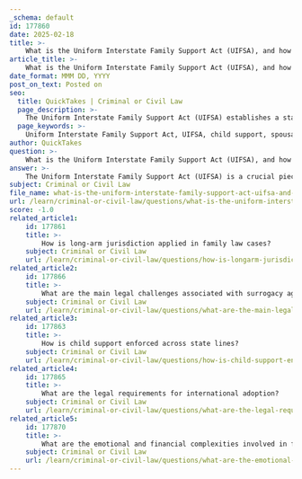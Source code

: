 ```yaml
---
_schema: default
id: 177860
date: 2025-02-18
title: >-
    What is the Uniform Interstate Family Support Act (UIFSA), and how does it affect jurisdiction in family law cases?
article_title: >-
    What is the Uniform Interstate Family Support Act (UIFSA), and how does it affect jurisdiction in family law cases?
date_format: MMM DD, YYYY
post_on_text: Posted on
seo:
  title: QuickTakes | Criminal or Civil Law
  page_description: >-
    The Uniform Interstate Family Support Act (UIFSA) establishes a standardized framework for child support and spousal support enforcement across state lines, clarifying jurisdiction and aiding custodial parents in receiving financial support.
  page_keywords: >-
    Uniform Interstate Family Support Act, UIFSA, child support, spousal support, jurisdiction, interstate enforcement, family law, legal framework, custodial parent, non-custodial parent, support orders, jurisdictional guidelines
author: QuickTakes
question: >-
    What is the Uniform Interstate Family Support Act (UIFSA), and how does it affect jurisdiction in family law cases?
answer: >-
    The Uniform Interstate Family Support Act (UIFSA) is a crucial piece of legislation that establishes a standardized legal framework for the establishment and enforcement of child support and spousal support orders across state lines in the United States. Its primary goal is to simplify the process of obtaining financial support from a non-custodial parent who resides in a different state than the custodial parent.\n\n### Key Features of UIFSA:\n\n1. **Interstate Enforcement**: UIFSA allows a court in one state to enforce a support order issued by another state. For example, if a father lives in Texas and owes child support to a mother in Florida, UIFSA enables Florida courts to enforce the Texas support order, ensuring that custodial parents receive the financial support they are entitled to.\n\n2. **Jurisdictional Guidelines**: UIFSA provides clear guidelines for determining which state has jurisdiction over child support and alimony cases. Jurisdiction can be based on various factors, including the residency of the parties involved, the location of the marital home, or where the child resides. This is particularly important in cases involving multiple states, as it helps establish which state court has the authority to hear the case.\n\n3. **Simplification of Legal Processes**: By providing a uniform approach to family support issues, UIFSA reduces the complexity and potential conflicts that can arise when dealing with family law matters across state lines. This is especially beneficial for families that may move or have members living in different states.\n\n### Impact on Jurisdiction in Family Law Cases:\n\nThe UIFSA significantly affects jurisdiction in family law cases by:\n\n- **Clarifying Authority**: It clarifies which state court has the authority to make decisions regarding child support and alimony, thereby reducing confusion and potential legal disputes between states.\n  \n- **Facilitating Support Collection**: It streamlines the process for custodial parents to collect support payments, regardless of where the non-custodial parent resides, thus enhancing the likelihood of compliance with support orders.\n\n- **Promoting Consistency**: By establishing a uniform set of rules, UIFSA promotes consistency in how family support cases are handled across different jurisdictions, which can lead to fairer outcomes for all parties involved.\n\nIn summary, the Uniform Interstate Family Support Act (UIFSA) plays a vital role in family law by providing a structured approach to jurisdiction and enforcement of support orders across state lines, ultimately ensuring that custodial parents receive the financial support they need.
subject: Criminal or Civil Law
file_name: what-is-the-uniform-interstate-family-support-act-uifsa-and-how-does-it-affect-jurisdiction-in-family-law-cases.md
url: /learn/criminal-or-civil-law/questions/what-is-the-uniform-interstate-family-support-act-uifsa-and-how-does-it-affect-jurisdiction-in-family-law-cases
score: -1.0
related_article1:
    id: 177861
    title: >-
        How is long-arm jurisdiction applied in family law cases?
    subject: Criminal or Civil Law
    url: /learn/criminal-or-civil-law/questions/how-is-longarm-jurisdiction-applied-in-family-law-cases
related_article2:
    id: 177866
    title: >-
        What are the main legal challenges associated with surrogacy agreements?
    subject: Criminal or Civil Law
    url: /learn/criminal-or-civil-law/questions/what-are-the-main-legal-challenges-associated-with-surrogacy-agreements
related_article3:
    id: 177863
    title: >-
        How is child support enforced across state lines?
    subject: Criminal or Civil Law
    url: /learn/criminal-or-civil-law/questions/how-is-child-support-enforced-across-state-lines
related_article4:
    id: 177865
    title: >-
        What are the legal requirements for international adoption?
    subject: Criminal or Civil Law
    url: /learn/criminal-or-civil-law/questions/what-are-the-legal-requirements-for-international-adoption
related_article5:
    id: 177870
    title: >-
        What are the emotional and financial complexities involved in family law cases?
    subject: Criminal or Civil Law
    url: /learn/criminal-or-civil-law/questions/what-are-the-emotional-and-financial-complexities-involved-in-family-law-cases
---
```


&nbsp;